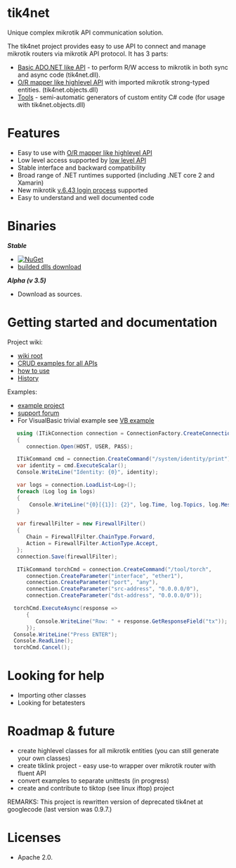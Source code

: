 tik4net
====

Unique complex mikrotik API communication solution.

The tik4net project provides easy to use API to connect and manage mikrotik routers via mikrotik API protocol.
It has 3 parts:
* [Basic ADO.NET like API](https://github.com/danikf/tik4net/wiki/ADO.NET-like-API) - to perform R/W access to mikrotik in both sync and async code (tik4net.dll).
* [O/R mapper like highlevel API](https://github.com/danikf/tik4net/wiki/High-level-API-with-O-R-mapper) with imported mikrotik strong-typed entities. (tik4net.objects.dll) 
* [Tools](https://github.com/danikf/tik4net/wiki/High-level-API-tools) - semi-automatic generators of custom entity C# code (for usage with tik4net.objects.dll)

# Features
* Easy to use with [O/R mapper like highlevel API](https://github.com/danikf/tik4net/wiki/High-level-API-with-O-R-mapper)
* Low level access supported by [low level API](https://github.com/danikf/tik4net/wiki/Low-level-API) 
* Stable interface and backward compatibility
* Broad range of .NET runtimes supported (including .NET core 2 and Xamarin)
* New mikrotik [v.6.43 login process](https://github.com/danikf/tik4net/wiki/login-versions) supported
* Easy to understand and well documented code

# Binaries
***Stable***
* [![NuGet](https://img.shields.io/nuget/v/tik4net.svg)](https://www.nuget.org/packages/tik4net)
* [builded dlls download](http://forum.mikrotik.com/viewtopic.php?t=99954)

***Alpha (v 3.5)***
* Download as sources.

# Getting started and documentation
Project wiki:
* [wiki root](https://github.com/danikf/tik4net/wiki) 
* [CRUD examples for all APIs](https://github.com/danikf/tik4net/wiki/CRUD-examples-for-all-APIs)
* [how to use](https://github.com/danikf/tik4net/wiki/How-to-use-tik4net-library)
* [History](https://github.com/danikf/tik4net/wiki/History)

Examples:
* [example project](https://github.com/danikf/tik4net/blob/master/tik4net.examples/ProgramExamples.cs)
* [support forum](http://forum.mikrotik.com/viewtopic.php?t=99954)
* For VisualBasic trivial example see [VB example](https://github.com/danikf/tik4net/wiki/VB-trivial-example)

```cs
   using (ITikConnection connection = ConnectionFactory.CreateConnection(TikConnectionType.Api_v2)) // Use TikConnectionType.Api for mikrotikversion prior v6.45
   {
      connection.Open(HOST, USER, PASS);
```
```cs
   ITikCommand cmd = connection.CreateCommand("/system/identity/print");
   var identity = cmd.ExecuteScalar(); 
   Console.WriteLine("Identity: {0}", identity);
```
```cs
   var logs = connection.LoadList<Log>();
   foreach (Log log in logs)
   {
       Console.WriteLine("{0}[{1}]: {2}", log.Time, log.Topics, log.Message);
   }
```
```cs
   var firewallFilter = new FirewallFilter()
   {
      Chain = FirewallFilter.ChainType.Forward,
      Action = FirewallFilter.ActionType.Accept,
   };
   connection.Save(firewallFilter);
```
```cs
   ITikCommand torchCmd = connection.CreateCommand("/tool/torch", 
      connection.CreateParameter("interface", "ether1"), 
      connection.CreateParameter("port", "any"),
      connection.CreateParameter("src-address", "0.0.0.0/0"),
      connection.CreateParameter("dst-address", "0.0.0.0/0"));

  torchCmd.ExecuteAsync(response =>
      {
         Console.WriteLine("Row: " + response.GetResponseField("tx"));
      });
  Console.WriteLine("Press ENTER");
  Console.ReadLine();
  torchCmd.Cancel();
```
  
# Looking for help
* Importing other classes
* Looking for betatesters

# Roadmap & future
* create highlevel classes for all mikrotik entities (you can still generate your own classes)
* create tiklink project - easy use-to wrapper over mikrotik router with fluent API 
* convert examples to separate unittests (in progress)
* create and contribute to tiktop (see linux iftop) project 

REMARKS: This project is rewritten version of deprecated tik4net at googlecode (last version was 0.9.7.)

# Licenses
* Apache 2.0.
